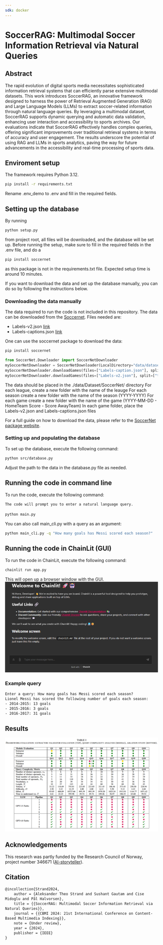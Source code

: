 ```yaml
---
sdk: docker
---
```

<!---WARNING!! The snippet above is required for Huggingface Space in https://huggingface.co/spaces/SimulaMet-HOST/SoccerRAG, so don't remove or move this.
You need to manually update games.db in space in ./data as space doesn't allow pushing file more than 10MB.
Sushant usually force updates that space repo with Github's version and then uploads the db file manually at https://huggingface.co/spaces/SimulaMet-HOST/SoccerRAG/tree/main/data
--->

# SoccerRAG: Multimodal Soccer Information Retrieval via Natural Queries

## Abstract
The rapid evolution of digital sports media necessitates sophisticated information retrieval systems that can efficiently parse extensive multimodal datasets. This work introduces SoccerRAG, an innovative framework designed to harness the power of Retrieval Augmented Generation (RAG) and Large Language Models (LLMs) to extract soccer-related information through natural language queries. By leveraging a multimodal dataset, SoccerRAG supports dynamic querying and automatic data validation, enhancing user interaction and accessibility to sports archives. Our evaluations indicate that SoccerRAG effectively handles complex queries, offering significant improvements over traditional retrieval systems in terms of accuracy and user engagement. The results underscore the potential of using RAG and LLMs in sports analytics, paving the way for future advancements in the accessibility and real-time processing of sports data.

## Enviroment setup
The framework requires Python 3.12.
````bash
pip install -r requirements.txt
````
Rename .env_demo to .env and fill in the required fields.

## Setting up the database

By running 
````bash
python setup.py
````
from project root, all files will be downloaded, and the database will be set up.
Before running the setup, make sure to fill in the required fields in the .env file, and do a 
````bash
pip install soccernet
````
as this package is not in the requirements.txt file.
Expected setup time is around 10 minutes.

If you want to download the data and set up the database manually, you can do so by following the instructions below.

### Downloading the data manually

The data required to run the code is not included in this repository. 
The data can be downloaded from the [Soccernet](https://www.soccer-net.org/data).
Files needed are:
* Labels-v2.json [link](https://www.soccer-net.org/data#h.5klq86rmgt96)
* Labels-captions.json [link](https://www.soccer-net.org/data#h.ccybjenq8od4)

One can use the soccernet package to download the data:
````bash
pip install soccernet
````

````python
from SoccerNet.Downloader import SoccerNetDownloader
mySoccerNetDownloader = SoccerNetDownloader(LocalDirectory="data/dataset/SoccerNet")
mySoccerNetDownloader.downloadGames(files=["Labels-caption.json"], split=["train", "valid", "test"]) 
mySoccerNetDownloader.downloadGames(files=["Labels-v2.json"], split=["train", "valid", "test"]) 
````

The data should be placed in the ./data/Dataset/SoccerNet/ directory
For each league, create a new folder with the name of the leauge
For each season create a new folder with the name of the season (YYYY-YYYY)
For each game create a new folder with the name of the game (YYYY-MM-DD - HomeTeam Score - Score AwayTeam)
In each game folder, place the Labels-v2.json and Labels-captions.json files

For a full guide on how to download the data, please refer to the [SoccerNet package website](https://pypi.org/project/SoccerNet/).


### Setting up and populating the database
To set up the database, execute the following command:
````bash
python src/database.py
````
Adjust the path to the data in the database.py file as needed.

## Running the code in command line
To run the code, execute the following command:
````bash
The code will prompt you to enter a natural language query.

python main.py
````
You can also call main_cli.py with a query as an argument:
````bash
python main_cli.py -q "How many goals has Messi scored each season?"
````

## Running the code in ChainLit (GUI)
To run the code in ChainLit, execute the following command:
````bash
chainlit run app.py
````
This will open up a browser window with the GUI. 
![ChainLit](media/chainlit.png)

### Example query
````angular2html
Enter a query: How many goals has Messi scored each season?
Lionel Messi has scored the following number of goals each season:
- 2014-2015: 13 goals
- 2015-2016: 3 goals
- 2016-2017: 31 goals
````


## Results
![result-table.png](media%2Fresult-table.png)

## Acknowledgements
This research was partly funded by the Research Council of Norway, project number 346671 ([AI-storyteller](https://prosjektbanken.forskningsradet.no/project/FORISS/346671)). 

## Citation
```
@incollection{Strand2024,
    author = {Aleksander Theo Strand and Sushant Gautam and Cise Midoglu and Pål Halvorsen},
    title = {{SoccerRAG: Multimodal Soccer Information Retrieval via Natural Queries}},
    journal = {{CBMI 2024: 21st International Conference on Content-Based Multimedia Indexing}},
    note = {Under review},
    year = {2024},
    publisher = {IEEE}
}
```
